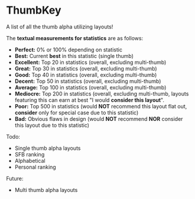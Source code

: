 # ThumbKey
A list of all the thumb alpha utilizing layouts!

The **textual measurements for statistics** are as follows:
- **Perfect:** 0% or 100% depending on statistic
- **Best:** Current **best** in this statistic (single thumb)
- **Excellent:** Top 20 in statistics (overall, excluding multi-thumb)
- **Great:** Top 30 in statistics (overall, excluding multi-thumb)
- **Good:** Top 40 in statistics (overall, excluding multi-thumb)
- **Decent:** Top 50 in statistics (overall, excluding multi-thumb)
- **Average:** Top 100 in statistics (overall, excluding multi-thumb)
- **Mediocre:** Top 200 in statistics (overall, excluding multi-thumb, layouts featuring this can earn at best "I would **consider this layout**".
- **Poor:** Top 500 in statistics (would **NOT** recommend this layout flat out, **consider** only for special case due to this statistic)
- **Bad:** Obvious flaws in design (would **NOT** recommend **NOR** consider this layout due to this statistic)

Todo:
- Single thumb alpha layouts
- SFB ranking
- Alphabetical
- Personal ranking

Future:
- Multi thumb alpha layouts
